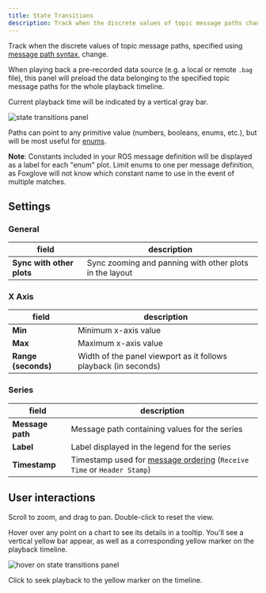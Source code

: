 ```yaml
---
title: State Transitions
description: Track when the discrete values of topic message paths change.
---
```


Track when the discrete values of topic message paths, specified using [message path syntax](/visualizing/message-path-syntax), change.

When playing back a pre-recorded data source (e.g. a local or remote `.bag` file), this panel will preload the data belonging to the specified topic message paths for the whole playback timeline.

Current playback time will be indicated by a vertical gray bar.

![state transitions panel](/img/docs/visualizing/panels/state-transitions/panel.webp)

Paths can point to any primitive value (numbers, booleans, enums, etc.), but will be most useful for [enums](/visualizing/annotate-ros-enum-fields).

**Note**: Constants included in your ROS message definition will be displayed as a label for each "enum" plot. Limit enums to one per message definition, as Foxglove will not know which constant name to use in the event of multiple matches.

## Settings

### General

| field                   | description                                                        |
| ------------------------- | ------------------------------------------------------- |
| **Sync with other plots** | Sync zooming and panning with other plots in the layout |

### X Axis

| field               | description                                                     |
| ------------------- | --------------------------------------------------------------- |
| **Min**             | Minimum x-axis value                                            |
| **Max**             | Maximum x-axis value                                            |
| **Range (seconds)** | Width of the panel viewport as it follows playback (in seconds) |

### Series

| field            | description                                                                                                           |
| ---------------- | --------------------------------------------------------------------------------------------------------------------- |
| **Message path** | Message path containing values for the series                                                                         |
| **Label**        | Label displayed in the legend for the series                                                                          |
| **Timestamp**    | Timestamp used for [message ordering](/visualizing/playback#message-ordering) (`Receive Time` or `Header Stamp`) |

## User interactions

Scroll to zoom, and drag to pan. Double-click to reset the view.

Hover over any point on a chart to see its details in a tooltip. You'll see a vertical yellow bar appear, as well as a corresponding yellow marker on the playback timeline.

![hover on state transitions panel](/img/docs/visualizing/panels/state-transitions/hover.webp)

Click to seek playback to the yellow marker on the timeline.

